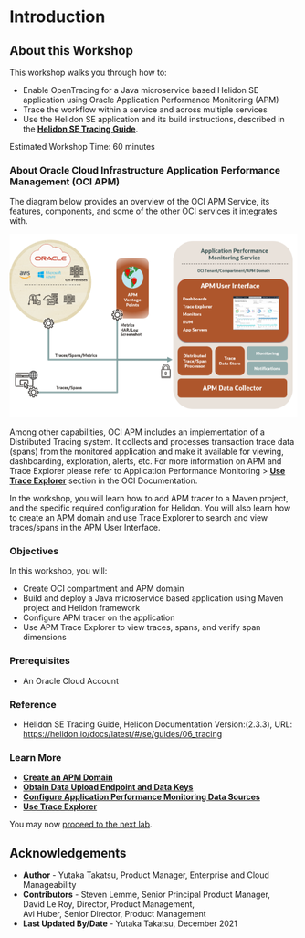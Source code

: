 ﻿# Introduction

## About this Workshop

This workshop walks you through how to:

* Enable OpenTracing for a Java microservice based Helidon SE application using  Oracle Application Performance Monitoring (APM)
* Trace the workflow within a service and across multiple services
* Use the Helidon SE application and its build instructions, described in the **[Helidon SE Tracing Guide](https://helidon.io/docs/latest/#/se/guides/06_tracing)**.

Estimated Workshop Time: 60 minutes

### About Oracle Cloud Infrastructure Application Performance Management (OCI APM)

The diagram below provides an overview of the OCI APM Service, its features, components, and some of the other OCI services it integrates with.

  ![](images/apm_diagram.png " ")

Among other capabilities, OCI APM includes an implementation of a Distributed Tracing system. It collects and processes transaction trace data (spans) from the monitored application and make it available for viewing, dashboarding, exploration, alerts, etc. For more information on APM and Trace Explorer please refer to Application Performance Monitoring > **[Use Trace Explorer](https://docs.oracle.com/en-us/iaas/application-performance-monitoring/doc/use-trace-explorer.html)** section in the OCI Documentation.

In the workshop, you will learn how to add APM tracer to a Maven project, and the specific required configuration for Helidon. You will also learn how to create an APM domain and use Trace Explorer to search and view traces/spans in the APM User Interface.



### Objectives

In this workshop, you will:
* Create OCI compartment and APM domain
*	Build and deploy a Java microservice based application using Maven project and Helidon framework
*	Configure APM tracer on the application
*	Use APM Trace Explorer to view traces, spans, and verify span dimensions


### Prerequisites

* An Oracle Cloud Account

### Reference
*  Helidon SE Tracing Guide, Helidon Documentation Version:(2.3.3), URL: https://helidon.io/docs/latest/#/se/guides/06_tracing

### Learn More
-	**[Create an APM Domain](https://docs.oracle.com/en-us/iaas/application-performance-monitoring/doc/create-apm-domain.html)**
- **[Obtain Data Upload Endpoint and Data Keys](https://docs.oracle.com/en-us/iaas/application-performance-monitoring/doc/obtain-data-upload-endpoint-and-data-keys.html)**
- **[Configure Application Performance Monitoring Data Sources](https://docs.oracle.com/en-us/iaas/application-performance-monitoring/doc/configure-application-performance-monitoring-data-sources.html)**
- **[Use Trace Explorer](https://docs.oracle.com/en-us/iaas/application-performance-monitoring/doc/use-trace-explorer.html)**



You may now [proceed to the next lab](#next).

## Acknowledgements

- **Author** - Yutaka Takatsu, Product Manager, Enterprise and Cloud Manageability
- **Contributors** - Steven Lemme, Senior Principal Product Manager,<br>
David Le Roy, Director, Product Management,<br>
Avi Huber, Senior Director, Product Management
- **Last Updated By/Date** - Yutaka Takatsu, December 2021

